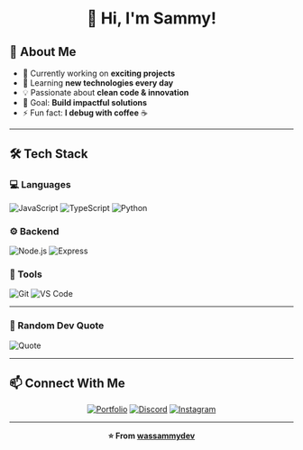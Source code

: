 <div align="center">

# 👋 Hi, I'm Sammy!

</div>

## 🚀 About Me

-   🔭 Currently working on **exciting projects**
-   🌱 Learning **new technologies every day**
-   💡 Passionate about **clean code & innovation**
-   🎯 Goal: **Build impactful solutions**
-   ⚡ Fun fact: **I debug with coffee** ☕

---

## 🛠️ Tech Stack

### 💻 Languages

![JavaScript](https://img.shields.io/badge/-JavaScript-F7DF1E?style=flat-square&logo=javascript&logoColor=black)
![TypeScript](https://img.shields.io/badge/-TypeScript-3178C6?style=flat-square&logo=typescript&logoColor=white)
![Python](https://img.shields.io/badge/-Python-3776AB?style=flat-square&logo=python&logoColor=white)

### ⚙️ Backend

![Node.js](https://img.shields.io/badge/-Node.js-339933?style=flat-square&logo=node.js&logoColor=white)
![Express](https://img.shields.io/badge/-Express-000000?style=flat-square&logo=express&logoColor=white)

### 🧰 Tools

![Git](https://img.shields.io/badge/-Git-F05032?style=flat-square&logo=git&logoColor=white)
![VS Code](https://img.shields.io/badge/-VS%20Code-007ACC?style=flat-square&logo=visual-studio-code&logoColor=white)

---

<div align="left">

### 💭 Random Dev Quote

![Quote](https://quotes-github-readme.vercel.app/api?type=horizontal&theme=tokyonight)

</div>

---

## 📫 Connect With Me

<div align="center">

[![Portfolio](https://img.shields.io/badge/-Portfolio-000000?style=for-the-badge&logo=react&logoColor=white)](https://wassammydev.github.io)
[![Discord](https://img.shields.io/badge/-Discord-5865F2?style=for-the-badge&logo=discord&logoColor=white)](https://discord.com/invite/aMP5HCxxV3)
[![Instagram](https://img.shields.io/badge/-Instagram-E4405F?style=for-the-badge&logo=instagram&logoColor=white)](https://www.instagram.com/wassammy.dev/)

</div>

---

<div align="center">
  
**⭐ From [wassammydev](https://wassammydev.github.io)**

</div>
